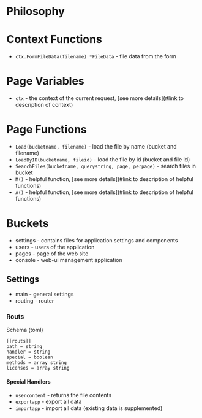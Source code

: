 # Philosophy

# Context Functions

* `ctx.FormFileData(filename) *FileData` - file data from the form

# Page Variables

* `ctx` - the context of the current request, [see more details](#link to description of context)

# Page Functions

* `Load(bucketname, filename)` - load the file by name (bucket and filename)
* `LoadByID(bucketname, fileid)` - load the file by id (bucket and file id)
* `SearchFiles(bucketname, querystring, page, perpage)` - search files in bucket
* `M()` - helpful function, [see more details](#link to description of helpful functions)
* `A()` - helpful function, [see more details](#link to description of helpful functions)

# Buckets

* settings - contains files for application settings and components
* users - users of the application
* pages - page of the web site
* console - web-ui management application

## Settings

* main - general settings
* routing - router 

### Routs

Schema (toml)

```
[[routs]]
path = string
handler = string
special = boolean
methods = array string
licenses = array string
```

#### Special Handlers

* `usercontent` - returns the file contents
* `exportapp` - export all data
* `importapp` - import all data (existing data is supplemented)

